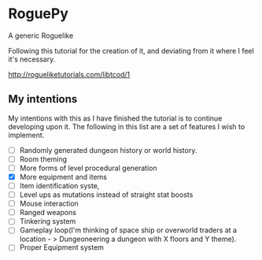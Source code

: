# RoguePy
A generic Roguelike

Following this tutorial for the creation of it, and deviating from it where I feel it's necessary.

http://rogueliketutorials.com/libtcod/1

## My intentions
My intentions with this as I have finished the tutorial is to continue developing upon it. The following in this list are a set of features I wish to implement.
- [ ] Randomly generated dungeon history or world history.
- [ ] Room theming
- [ ] More forms of level procedural generation
- [x] More equipment and items
- [ ] Item identification syste,
- [ ] Level ups as mutations instead of straight stat boosts
- [ ] Mouse interaction
- [ ] Ranged weapons
- [ ] Tinkering system
- [ ] Gameplay loop(I'm thinking of space ship or overworld traders at a location - > Dungeoneering a dungeon with X floors and Y theme).
- [ ] Proper Equipment system
